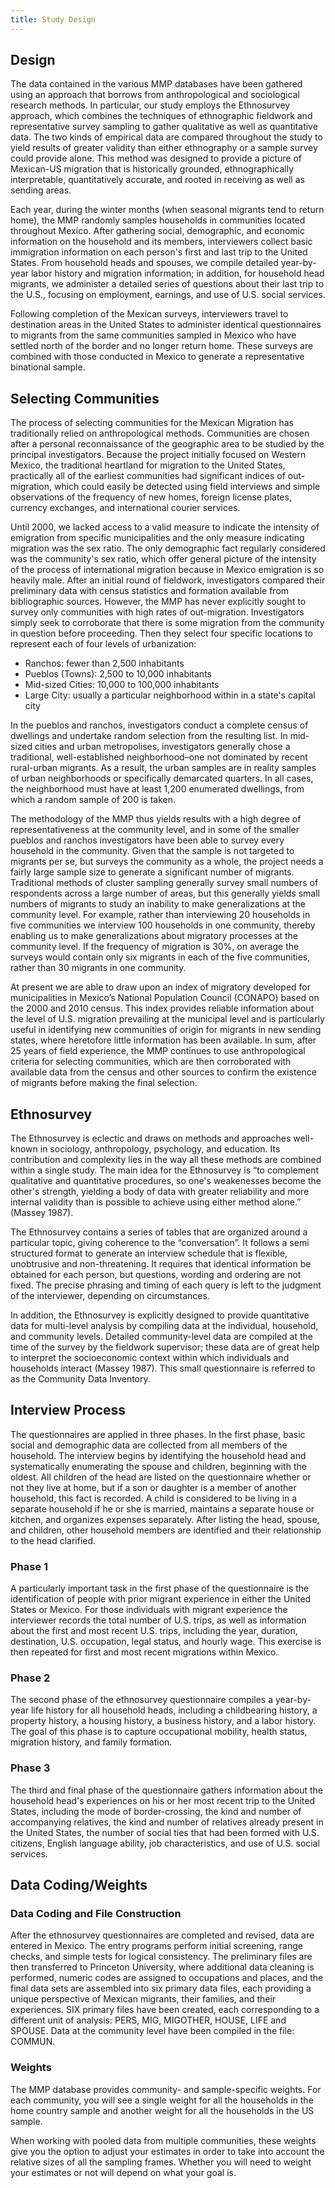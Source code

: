 ```yaml
---
title: Study Design
---
```


## Design

The data contained in the various MMP databases have been gathered using an approach that borrows from anthropological
and sociological research methods. In particular, our study employs the Ethnosurvey approach, which combines the
techniques of ethnographic fieldwork and representative survey sampling to gather qualitative as well as quantitative
data. The two kinds of empirical data are compared throughout the study to yield results of greater validity than either
ethnography or a sample survey could provide alone. This method was designed to provide a picture of Mexican-US
migration that is historically grounded, ethnographically interpretable, quantitatively accurate, and rooted in
receiving as well as sending areas.

Each year, during the winter months (when seasonal migrants tend to return home), the MMP randomly samples households in
communities located throughout Mexico. After gathering social, demographic, and economic information on the household
and its members, interviewers collect basic immigration information on each person's first and last trip to the United
States. From household heads and spouses, we compile detailed year-by-year labor history and migration information; in
addition, for household head migrants, we administer a detailed series of questions about their last trip to the U.S.,
focusing on employment, earnings, and use of U.S. social services.

Following completion of the Mexican surveys, interviewers travel to destination areas in the United States to administer
identical questionnaires to migrants from the same communities sampled in Mexico who have settled north of the border
and no longer return home. These surveys are combined with those conducted in Mexico to generate a representative
binational sample.

## Selecting Communities

The process of selecting communities for the Mexican Migration has traditionally relied on anthropological methods.
Communities are chosen after a personal reconnaissance of the geographic area to be studied by the principal
investigators. Because the project initially focused on Western Mexico, the traditional heartland for migration to the
United States, practically all of the earliest communities had significant indices of out-migration, which could easily
be detected using field interviews and simple observations of the frequency of new homes, foreign license plates,
currency exchanges, and international courier services.

Until 2000, we lacked access to a valid measure to indicate the intensity of emigration from specific municipalities and
the only measure indicating migration was the sex ratio. The only demographic fact regularly considered was the
community's sex ratio, which offer general picture of the intensity of the process of international migration because in
Mexico emigration is so heavily male. After an initial round of fieldwork, investigators compared their preliminary data
with census statistics and formation available from bibliographic sources. However, the MMP has never explicitly sought
to survey only communities with high rates of out-migration. Investigators simply seek to corroborate that there is some
migration from the community in question before proceeding. Then they select four specific locations to represent each
of four levels of urbanization:

- Ranchos: fewer than 2,500 inhabitants
- Pueblos (Towns): 2,500 to 10,000 inhabitants
- Mid-sized Cities: 10,000 to 100,000 inhabitants
- Large City: usually a particular neighborhood within in a state's capital city

In the pueblos and ranchos, investigators conduct a complete census of dwellings and undertake random selection from the
resulting list. In mid-sized cities and urban metropolises, investigators generally chose a traditional,
well-established neighborhood–one not dominated by recent rural-urban migrants. As a result, the urban samples are in
reality samples of urban neighborhoods or specifically demarcated quarters. In all cases, the neighborhood must have at
least 1,200 enumerated dwellings, from which a random sample of 200 is taken.

The methodology of the MMP thus yields results with a high degree of representativeness at the community level, and in
some of the smaller pueblos and ranchos investigators have been able to survey every household in the community. Given
that the sample is not targeted to migrants per se, but surveys the community as a whole, the project needs a fairly
large sample size to generate a significant number of migrants. Traditional methods of cluster sampling generally survey
small numbers of respondents across a large number of areas, but this generally yields small numbers of migrants to
study an inability to make generalizations at the community level. For example, rather than interviewing 20 households
in five communities we interview 100 households in one community, thereby enabling us to make generalizations about
migratory processes at the community level. If the frequency of migration is 30%, on average the surveys would contain
only six migrants in each of the five communities, rather than 30 migrants in one community.

At present we are able to draw upon an index of migratory developed for municipalities in Mexico’s National Population
Council (CONAPO) based on the 2000 and 2010 census. This index provides reliable information about the level of U.S.
migration prevailing at the municipal level and is particularly useful in identifying new communities of origin for
migrants in new sending states, where heretofore little information has been available. In sum, after 25 years of field
experience, the MMP continues to use anthropological criteria for selecting communities, which are then corroborated
with available data from the census and other sources to confirm the existence of migrants before making the final
selection.

## Ethnosurvey

The Ethnosurvey is eclectic and draws on methods and approaches well-known in sociology, anthropology, psychology, and
education. Its contribution and complexity lies in the way all these methods are combined within a single study. The
main idea for the Ethnosurvey is “to complement qualitative and quantitative procedures, so one's weakenesses become the
other's strength, yielding a body of data with greater reliability and more internal validity than is possible to
achieve using either method alone.” (Massey 1987).

The Ethnosurvey contains a series of tables that are organized around a particular topic, giving coherence to the
“conversation”. It follows a semi structured format to generate an interview schedule that is flexible, unobtrusive and
non-threatening. It requires that identical information be obtained for each person, but questions, wording and ordering
are not fixed. The precise phrasing and timing of each query is left to the judgment of the interviewer, depending on
circumstances.

In addition, the Ethnosurvey is explicitly designed to provide quantitative data for multi-level analysis by compiling
data at the individual, household, and community levels. Detailed community-level data are compiled at the time of the
survey by the fieldwork supervisor; these data are of great help to interpret the socioeconomic context within which
individuals and households interact (Massey 1987). This small questionnaire is referred to as the Community Data
Inventory.

## Interview Process

The questionnaires are applied in three phases. In the first phase, basic social and demographic data are collected from
all members of the household. The interview begins by identifying the household head and systematically enumerating the
spouse and children, beginning with the oldest. All children of the head are listed on the questionnaire whether or not
they live at home, but if a son or daughter is a member of another household, this fact is recorded. A child is
considered to be living in a separate household if he or she is married, maintains a separate house or kitchen, and
organizes expenses separately. After listing the head, spouse, and children, other household members are identified and
their relationship to the head clarified.

### Phase 1

A particularly important task in the first phase of the questionnaire is the identification of people with prior migrant
experience in either the United States or Mexico. For those individuals with migrant experience the interviewer records
the total number of U.S. trips, as well as information about the first and most recent U.S. trips, including the year,
duration, destination, U.S. occupation, legal status, and hourly wage. This exercise is then repeated for first and most
recent migrations within Mexico.

### Phase 2

The second phase of the ethnosurvey questionnaire compiles a year-by-year life history for all household heads,
including a childbearing history, a property history, a housing history, a business history, and a labor history. The
goal of this phase is to capture occupational mobility, health status, migration history, and family formation.

### Phase 3

The third and final phase of the questionnaire gathers information about the household head's experiences on his or her
most recent trip to the United States, including the mode of border-crossing, the kind and number of accompanying
relatives, the kind and number of relatives already present in the United States, the number of social ties that had
been formed with U.S. citizens, English language ability, job characteristics, and use of U.S. social services.

## Data Coding/Weights

### Data Coding and File Construction

After the ethnosurvey questionnaires are completed and revised, data are entered in Mexico. The entry programs perform
initial screening, range checks, and simple tests for logical consistency. The preliminary files are then transferred to
Princeton University, where additional data cleaning is performed, numeric codes are assigned to occupations and places,
and the final data sets are assembled into six primary data files, each providing a unique perspective of Mexican
migrants, their families, and their experiences. SIX primary files have been created, each corresponding to a different
unit of analysis: PERS, MIG, MIGOTHER, HOUSE, LIFE and SPOUSE. Data at the community level have been compiled in the
file: COMMUN.

### Weights

The MMP database provides community- and sample-specific weights. For each community, you will see a single weight for
all the households in the home country sample and another weight for all the households in the US sample.

When working with pooled data from multiple communities, these weights give you the option to adjust your estimates in
order to take into account the relative sizes of all the sampling frames. Whether you will need to weight your estimates
or not will depend on what your goal is.
